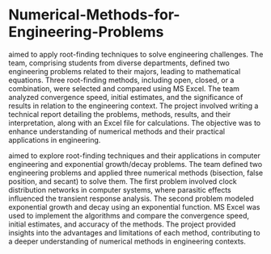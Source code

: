 # Numerical-Methods-for-Engineering-Problems
aimed to apply root-finding techniques to solve engineering challenges. The team, comprising students from diverse departments, defined two engineering problems related to their majors, leading to mathematical equations. Three root-finding methods, including open, closed, or a combination, were selected and compared using MS Excel. The team analyzed convergence speed, initial estimates, and the significance of results in relation to the engineering context. The project involved writing a technical report detailing the problems, methods, results, and their interpretation, along with an Excel file for calculations. The objective was to enhance understanding of numerical methods and their practical applications in engineering.


aimed to explore root-finding techniques and their applications in computer engineering and exponential growth/decay problems. The team defined two engineering problems and applied three numerical methods (bisection, false position, and secant) to solve them. The first problem involved clock distribution networks in computer systems, where parasitic effects influenced the transient response analysis. The second problem modeled exponential growth and decay using an exponential function. MS Excel was used to implement the algorithms and compare the convergence speed, initial estimates, and accuracy of the methods. The project provided insights into the advantages and limitations of each method, contributing to a deeper understanding of numerical methods in engineering contexts.

